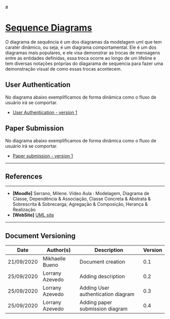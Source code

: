 #<span id="dc"></span>
# **<a href="#dc">Sequence Diagrams</a>**


O diagrama de sequência é um dos diagramas da modelagem uml que tem caratér dinâmico, ou seja, é um diagrama comportamental. Ele é um dos diagramas mais populares, e ele visa demonstrar as trocas de mensagens entre as entidades definidas, essa troca ocorre ao longo de um lifeline e tem diversas notações próprias do diagarama de sequencia para fazer uma demonstração visual de como essas trocas acontecem. 

## User Authentication

No diagrama abaixo exemplificamos de forma dinâmica como o fluxo de usuário irá se comportar.

- [User Authentication - version 1](./images/UserAuthenticationSDV1.png)

## Paper Submission

No diagrama abaixo exemplificamos de forma dinâmica como o fluxo de usuário irá se comportar.

- [Paper submission - version 1](./images/NewPaperSDV1.png)



---
## References
---


- **[Moodle]** Serrano, Milene. Vídeo Aula : Modelagem, Diagrama de Classe, Dependência & Associação, Classe Concreta & Abstrata & Sobrescrita & Sobrecarga, Agregação & Composição, Herança & Realização
- **[WebSite]** <a href="https://www.uml-diagrams.org/component-diagrams.html">UML site</a>

---

## Document Versioning

| Date | Author(s) | Description | Version |
|------|-------|-----------|--------|
| 21/09/2020 | Mikhaelle Bueno | Document creation | 0.1 |
| 25/09/2020 | Lorrany Azevedo | Adding description | 0.2 |
| 25/09/2020 | Lorrany Azevedo | Adding User authentication diagram | 0.3 |
| 25/09/2020 | Lorrany Azevedo | Adding paper submission diagram | 0.4 |

